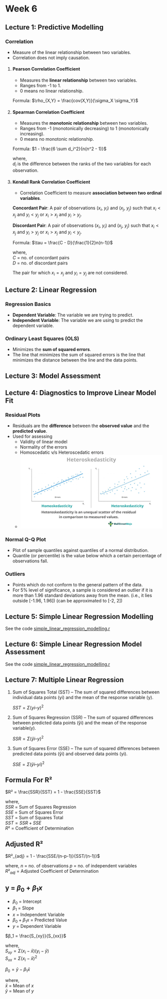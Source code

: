 # Week 6

## Lecture 1: Predictive Modelling

### Correlation

- Measure of the linear relationship between two variables.
- Correlation does not imply causation.

1. #### Pearson Correlation Coefficient

   - Measures the **linear relationship** between two variables.
   - Ranges from -1 to 1.
   - 0 means no linear relationship.

   Formula: $\rho_{X,Y} = \frac{cov(X,Y)}{\sigma_X \sigma_Y}$

2. #### Spearman Correlation Coefficient

   - Measures the **monotonic relationship** between two variables.
   - Ranges from -1 (monotonically decreasing) to 1 (monotonically increasing).
   - 0 means no monotonic relationship.

   Formula: $1 - \frac{6 \sum d_i^2}{n(n^2 - 1)}$

   where,  
   $d_i$ is the difference between the ranks of the two variables for each observation.

3. #### Kendall Rank Correlation Coefficient

   - Correlation Coefficient to measure **association between two ordinal variables**.

   **Concordant Pair**: A pair of observations ($x_i$, $y_i$) and ($x_j$, $y_j$) such that $x_i < x_j$ and $y_i < y_j$ or $x_i > x_j$ and $y_i > y_j$.

   **Discordant Pair**: A pair of observations ($x_i$, $y_i$) and ($x_j$, $y_j$) such that $x_i < x_j$ and $y_i > y_j$ or $x_i > x_j$ and $y_i < y_j$.

   Formula: $\tau = \frac{C - D}{\frac{1}{2}n(n-1)}$

   where,  
   $C$ = no. of concordant pairs  
   $D$ = no. of discordant pairs

   The pair for which $x_i = x_j$ and $y_i = y_j$ are not considered.

## Lecture 2: Linear Regression

### Regression Basics

- **Dependent Variable**: The variable we are trying to predict.
- **Independent Variable**: The variable we are using to predict the dependent variable.

### Ordinary Least Squares (OLS)

- Minimizes the **sum of squared errors**.
- The line that minimizes the sum of squared errors is the line that minimizes the distance between the line and the data points.

## Lecture 3: Model Assessment

## Lecture 4: Diagnostics to Improve Linear Model Fit

### Residual Plots

- Residuals are the **difference** between the **observed value** and the **predicted value**.
- Used for assessing
  - Validity of linear model
  - Normality of the errors
  - Homoscedatic v/s Heteroscedatic errors
  - ![Alt text](./images/image1.png)

### Normal Q-Q Plot

- Plot of sample quantiles against quantiles of a normal distribution.
- Quantile (or percentile) is the value below which a certain percentage of observations fall.

### Outliers

- Points which do not conform to the general pattern of the data.
- For 5% level of significance, a sample is considered an outlier if it is more than 1.96 standard deviations away from the mean. (i.e., it lies outside [-1.96, 1.96]) (can be approximated to [-2, 2])

## Lecture 5: Simple Linear Regression Modelling

See the code [simple_linear_regression_modelling.r](./2_simple_linear_regression_modelling.r)

## Lecture 6: Simple Linear Regression Model Assessment

See the code [simple_linear_regression_modelling.r](./2_simple_linear_regression_modelling.r)

## Lecture 7: Multiple Linear Regression

1. Sum of Squares Total (SST) – The sum of squared differences between individual data points (yi) and the mean of the response variable (y).

   $SST = Σ(yi – y)^2$

2. Sum of Squares Regression (SSR) – The sum of squared differences between predicted data points (ŷi) and the mean of the response variable(y).

   $SSR = Σ(ŷi – y)^2$

3. Sum of Squares Error (SSE) – The sum of squared differences between predicted data points (ŷi) and observed data points (yi).

   $SSE = Σ(ŷi – yi)^2$

## Formula For R²

$R² = \frac{SSR}{SST} = 1 - \frac{SSE}{SST}$

where,  
$SSR$ = Sum of Squares Regression  
$SSE$ = Sum of Squares Error  
$SST$ = Sum of Squares Total  
$SST = SSR + SSE$  
$R²$ = Coefficient of Determination

## Adjusted R²

$R²_{adj} = 1 - \frac{SSE/(n-p-1)}{SST/(n-1)}$

where,
$n$ = no. of observations
$p$ = no. of independent variables  
$R²_{adj}$ = Adjusted Coefficient of Determination

## y = $β_0 + β_1x$

- $β_0$ = Intercept
- $β_1$ = Slope
- $x$ = Independent Variable
- $β_0 + β_1x$ = Predicted Value
- $y$ = Dependent Variable

$β_1 = \frac{S_{xy}}{S_{xx}}$

where,  
$S_{xy} = Σ(x_i - \bar{x})(y_i - \bar{y})$  
$S_{xx} = Σ(x_i - \bar{x})^2$

$β_0 = \bar{y} - β_1\bar{x}$

where,  
$\bar{x}$ = Mean of $x$  
$\bar{y}$ = Mean of $y$
